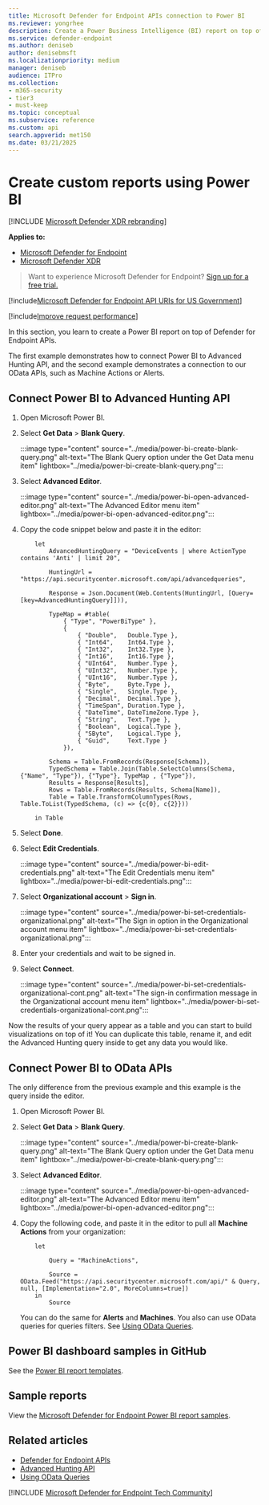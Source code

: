 ```yaml
---
title: Microsoft Defender for Endpoint APIs connection to Power BI
ms.reviewer: yongrhee
description: Create a Power Business Intelligence (BI) report on top of Microsoft Defender for Endpoint APIs.
ms.service: defender-endpoint
ms.author: deniseb
author: denisebmsft
ms.localizationpriority: medium
manager: deniseb
audience: ITPro
ms.collection:
- m365-security
- tier3
- must-keep
ms.topic: conceptual
ms.subservice: reference
ms.custom: api
search.appverid: met150
ms.date: 03/21/2025
---
```


# Create custom reports using Power BI

[!INCLUDE [Microsoft Defender XDR rebranding](../../includes/microsoft-defender.md)]

**Applies to:**

- [Microsoft Defender for Endpoint](../microsoft-defender-endpoint.md)
- [Microsoft Defender XDR](/defender-xdr)

> Want to experience Microsoft Defender for Endpoint? [Sign up for a free trial.](https://go.microsoft.com/fwlink/p/?linkid=2225630)

[!include[Microsoft Defender for Endpoint API URIs for US Government](../../includes/microsoft-defender-api-usgov.md)]

[!include[Improve request performance](../../includes/improve-request-performance.md)]

In this section, you learn to create a Power BI report on top of Defender for Endpoint APIs.

The first example demonstrates how to connect Power BI to Advanced Hunting API, and the second example demonstrates a connection to our OData APIs, such as Machine Actions or Alerts.

## Connect Power BI to Advanced Hunting API

1. Open Microsoft Power BI.

2. Select **Get Data** \> **Blank Query**.

   :::image type="content" source="../media/power-bi-create-blank-query.png" alt-text="The Blank Query option under the Get Data menu item" lightbox="../media/power-bi-create-blank-query.png":::

3. Select **Advanced Editor**.

   :::image type="content" source="../media/power-bi-open-advanced-editor.png" alt-text="The Advanced Editor menu item" lightbox="../media/power-bi-open-advanced-editor.png":::

4. Copy the code snippet below and paste it in the editor:

   ```
       let
           AdvancedHuntingQuery = "DeviceEvents | where ActionType contains 'Anti' | limit 20",
   
           HuntingUrl = "https://api.securitycenter.microsoft.com/api/advancedqueries",
   
           Response = Json.Document(Web.Contents(HuntingUrl, [Query=[key=AdvancedHuntingQuery]])),
   
           TypeMap = #table(
               { "Type", "PowerBiType" },
               {
                   { "Double",   Double.Type },
                   { "Int64",    Int64.Type },
                   { "Int32",    Int32.Type },
                   { "Int16",    Int16.Type },
                   { "UInt64",   Number.Type },
                   { "UInt32",   Number.Type },
                   { "UInt16",   Number.Type },
                   { "Byte",     Byte.Type },
                   { "Single",   Single.Type },
                   { "Decimal",  Decimal.Type },
                   { "TimeSpan", Duration.Type },
                   { "DateTime", DateTimeZone.Type },
                   { "String",   Text.Type },
                   { "Boolean",  Logical.Type },
                   { "SByte",    Logical.Type },
                   { "Guid",     Text.Type }
               }),
   
           Schema = Table.FromRecords(Response[Schema]),
           TypedSchema = Table.Join(Table.SelectColumns(Schema, {"Name", "Type"}), {"Type"}, TypeMap , {"Type"}),
           Results = Response[Results],
           Rows = Table.FromRecords(Results, Schema[Name]),
           Table = Table.TransformColumnTypes(Rows, Table.ToList(TypedSchema, (c) => {c{0}, c{2}}))
   
       in Table
   ```

5. Select **Done**.

6. Select **Edit Credentials**.

   :::image type="content" source="../media/power-bi-edit-credentials.png" alt-text="The Edit Credentials menu item" lightbox="../media/power-bi-edit-credentials.png":::

7. Select **Organizational account** \> **Sign in**.

   :::image type="content" source="../media/power-bi-set-credentials-organizational.png" alt-text="The Sign in option in the Organizational account menu item" lightbox="../media/power-bi-set-credentials-organizational.png":::

8. Enter your credentials and wait to be signed in.

9. Select **Connect**.

   :::image type="content" source="../media/power-bi-set-credentials-organizational-cont.png" alt-text="The sign-in confirmation message in the Organizational account menu item" lightbox="../media/power-bi-set-credentials-organizational-cont.png":::

Now the results of your query appear as a table and you can start to build visualizations on top of it! You can duplicate this table, rename it, and edit the Advanced Hunting query inside to get any data you would like.

## Connect Power BI to OData APIs

The only difference from the previous example and this example is the query inside the editor. 

1. Open Microsoft Power BI.

2. Select **Get Data** \> **Blank Query**.

   :::image type="content" source="../media/power-bi-create-blank-query.png" alt-text="The Blank Query option under the Get Data menu item" lightbox="../media/power-bi-create-blank-query.png":::

3. Select **Advanced Editor**.

   :::image type="content" source="../media/power-bi-open-advanced-editor.png" alt-text="The Advanced Editor menu item" lightbox="../media/power-bi-open-advanced-editor.png":::

4. Copy the following code, and paste it in the editor to pull all **Machine Actions** from your organization:

   ```
       let

           Query = "MachineActions",

           Source = OData.Feed("https://api.securitycenter.microsoft.com/api/" & Query, null, [Implementation="2.0", MoreColumns=true])
       in
           Source
   ```

   You can do the same for **Alerts** and **Machines**. You also can use OData queries for queries filters. See [Using OData Queries](exposed-apis-odata-samples.md).

## Power BI dashboard samples in GitHub

See the [Power BI report templates](https://github.com/microsoft/MicrosoftDefenderATP-PowerBI).

## Sample reports

View the [Microsoft Defender for Endpoint Power BI report samples](/samples/browse/?products=mdatp).

## Related articles

- [Defender for Endpoint APIs](apis-intro.md)
- [Advanced Hunting API](run-advanced-query-api.md)
- [Using OData Queries](exposed-apis-odata-samples.md)

[!INCLUDE [Microsoft Defender for Endpoint Tech Community](../../includes/defender-mde-techcommunity.md)]
